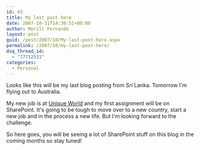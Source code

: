 ```yaml
---
id: 43
title: My last post here
date: 2007-10-31T14:30:51+00:00
author: Merill Fernando
layout: post
guid: /post/2007/10/My-last-post-here.aspx
permalink: /2007/10/my-last-post-here/
dsq_thread_id:
  - "77712531"
categories:
  - Personal
---
```

<p>Looks like this will be my last blog posting from Sri Lanka. Tomorrow I'm flying out to Australia.</p> <p>My new job is at <a href="http://www.uniqueworld.net/">Unique World</a> and my first assignment will be on SharePoint. It's going to be tough to move over to a new country, start a new job and in the process a new life. But I'm looking forward to the challenge.</p> <p>So here goes, you will be seeing a lot of SharePoint stuff on this blog in the coming months so stay tuned!</p>